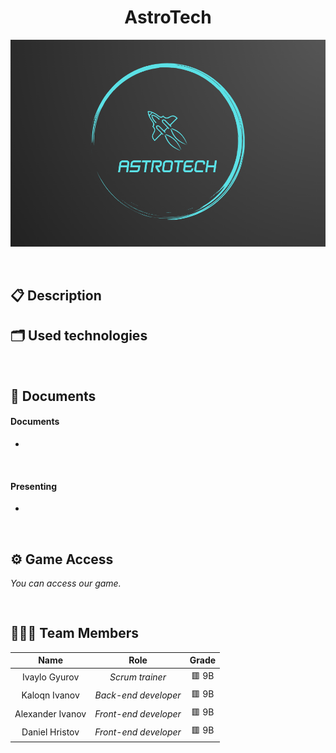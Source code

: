 <h1 align="center">AstroTech</h1>

<p align = "center">
  <img src="Logo.png"/>
</p>

<br>

## 📋 Description


## 🗂 Used technologies
<p align="left">
  
</p> 

## 📝 Documents
<h4>Documents</h4>
  <ul>
    <li></li>
  </ul> 
<h4>Presenting</h4>
  <ul>    
    <li></li>
  </ul> 
  
## ⚙ Game Access

*You can access our game.*
```
  
```

## 👨🏻‍💻 Team Members

| **Name** | **Role** | **Grade** |
| :---:   | :---: | :---: |
| Ivaylo Gyurov | *Scrum trainer* | 🟥 9B |
| Kaloqn Ivanov | *Back-end developer*  | 🟥 9B |
| Alexander Ivanov | *Front-end developer*  | 🟥 9B |
| Daniel Hristov |  *Front-end developer*  | 🟥 9B |
